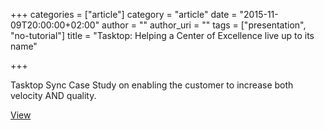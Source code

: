 +++
categories = ["article"]
category = "article"
date = "2015-11-09T20:00:00+02:00"
author = ""
author_uri = ""
tags = ["presentation", "no-tutorial"]
title = "Tasktop: Helping a Center of Excellence live up to its name"

+++

Tasktop Sync Case Study on enabling the customer to increase both velocity AND quality.

[View](http://www.tasktop.com/sites/default/files/TT_CaseStudy_Insurance_42_050715.pdf)
